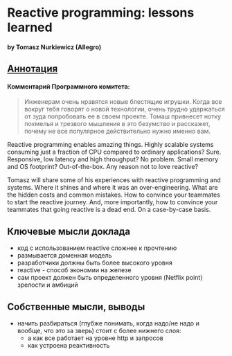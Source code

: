 # Reactive programming: lessons learned
#### by Tomasz Nurkiewicz (Allegro)

## [Аннотация](https://jpoint.ru/talks/57wq8ab5ytwmw7pdjvxcjd/)
#### Комментарий Программного комитета:
> Инженерам очень нравятся новые блестящие игрушки. Когда все вокруг тебя говорят о новой технологии, очень трудно удержаться от зуда попробовать ее в своем проекте. Томаш привнесет нотку похмелья и трезвого мышления в это безумство и расскажет, почему не все популярное действительно нужно именно вам.

Reactive programming enables amazing things. Highly scalable systems consuming just a fraction of CPU compared to ordinary applications? Sure. Responsive, low latency and high throughput? No problem. Small memory and OS footprint? Out-of-the-box. Any reason not to love reactive?

Tomasz will share some of his experiences with reactive programming and systems. Where it shines and where it was an over-engineering. What are the hidden costs and common mistakes. How to convince your teammates to start the reactive journey. And, more importantly, how to convince your teammates that going reactive is a dead end. On a case-by-case basis.

## Ключевые мысли доклада
* код с использованием reactive сложнее к прочтению
* размывается доменная модель
* разработчики должны быть более высокого уровня
* reactive - способ экономии на железе
* сам проект должен быть определенного уровня (Netflix point) зрелости и амбиций

## Собственные мысли, выводы
* начить разбираться (глубже понимать, когда надо/не надо и вообще, что это за зверь) стоит с более нижнего слоя:
  * а как все работает на уровне http и запросов
  * как устроена реактивность
